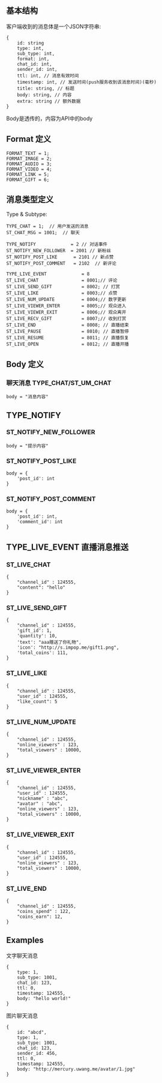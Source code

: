 ## 基本结构 ##

客户端收到的消息体是一个JSON字符串:

    {
        id: string
        type: int,
        sub_type: int,
        format: int,
        chat_id: int,
        sender_id: int,
        ttl: int, // 消息有效时间
        timestamp: int, // 发送时间(push服务收到该消息时间)(毫秒)
        title: string, // 标题
        body: string, // 内容
        extra: string // 额外数据
    }

Body是透传的，内容为API中的body

## Format 定义 ##
    FORMAT_TEXT = 1;
    FORMAT_IMAGE = 2;
    FORMAT_AUDIO = 3;
    FORMAT_VIDEO = 4;
    FORMAT_LINK = 5;
    FORMAT_GIFT = 6;

## 消息类型定义 ##
Type & Subtype:

    TYPE_CHAT = 1;  // 用户发送的消息
    ST_CHAT_MSG = 1001;  // 聊天

    TYPE_NOTIFY             = 2 // 对话事件
    ST_NOTIFY_NEW_FOLLOWER  = 2001 // 新粉丝
    ST_NOTIFY_POST_LIKE      = 2101 // 新点赞
    ST_NOTIFY_POST_COMMENT   = 2102  // 新评论

    TYPE_LIVE_EVENT             = 8
    ST_LIVE_CHAT                = 8001;// 评论
    ST_LIVE_SEND_GIFT           = 8002; // 打赏
    ST_LIVE_LIKE                = 8003;// 点赞
    ST_LIVE_NUM_UPDATE          = 8004;// 数字更新
    ST_LIVE_VIEWER_ENTER        = 8005;// 观众进入
    ST_LIVE_VIEWER_EXIT         = 8006;// 观众离开
    ST_LIVE_RECV_GIFT           = 8007;// 收到打赏
    ST_LIVE_END                 = 8008; // 直播结束
    ST_LIVE_PAUSE               = 8010; // 直播暂停
    ST_LIVE_RESUME              = 8011; // 直播恢复
    ST_LIVE_OPEN                = 8012; // 直播开播

## Body 定义 ##

### 聊天消息 TYPE_CHAT/ST_UM_CHAT ###

    body = "消息内容"


## TYPE_NOTIFY ##
### ST_NOTIFY_NEW_FOLLOWER ###
	body = "提示内容"

### ST_NOTIFY_POST_LIKE ###
	body = {
		'post_id': int
	}

### ST_NOTIFY_POST_COMMENT ###
	body = {
		'post_id': int,
		'comment_id': int
	}

## TYPE_LIVE_EVENT 直播消息推送 ##
### ST_LIVE_CHAT ###

    {
        "channel_id" : 124555,
        "content": "hello"
    }

### ST_LIVE_SEND_GIFT ###

    {
        "channel_id" : 124555,
        'gift_id': 1,
        'quantity': 10,
        'text': "aaa赠送了你礼物",
        'icon': "http://s.impop.me/gift1.png",
        'total_coins': 111,
    }

### ST_LIVE_LIKE ###

    {
        "channel_id" : 124555,
        "user_id" : 124555,
        "like_count": 5
    }

### ST_LIVE_NUM_UPDATE ###

    {
        "channel_id" : 124555,
        "online_viewers" : 123,
        "total_viewers" : 10000,
    }

### ST_LIVE_VIEWER_ENTER ###

    {
        "channel_id" : 124555,
        "user_id" : 124555,
        "nickname" : "abc",
        "avatar" : "abc",
        "online_viewers" : 123,
        "total_viewers" : 10000,
    }

### ST_LIVE_VIEWER_EXIT ###

    {
        "channel_id" : 124555,
        "user_id" : 124555,
        "online_viewers" : 123,
        "total_viewers" : 10000,
    }

### ST_LIVE_END ###

    {
        "channel_id" : 124555,
        "coins_spend" : 122,
        "coins_earn": 12,
    }

## Examples ##

文字聊天消息

    {
        type: 1,
        sub_type: 1001,
        chat_id: 123,
        ttl: 0,
        timestamp: 124555,
        body: "hello world!"
    }

图片聊天消息

    {
        id: "abcd",
        type: 1,
        sub_type: 1001,
        chat_id: 123,
        sender_id: 456,
        ttl: 0,
        timestamp: 124555,
        body: "http://mercury.uwang.me/avatar/1.jpg"
    }

